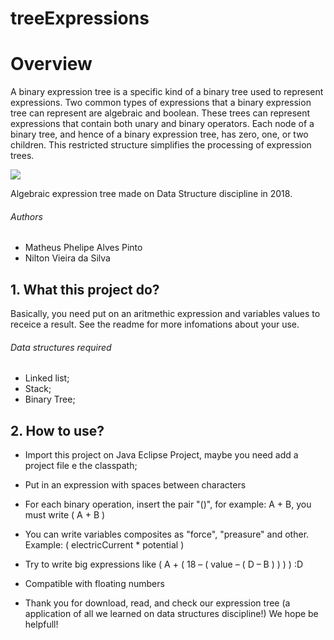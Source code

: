 # treeExpressions



# Overview
A binary expression tree is a specific kind of a binary tree used to represent expressions. Two common types of expressions that a binary expression tree can represent are algebraic and boolean. These trees can represent expressions that contain both unary and binary operators. Each node of a binary tree, and hence of a binary expression tree, has zero, one, or two children. This restricted structure simplifies the processing of expression trees.

![](https://upload.wikimedia.org/wikipedia/commons/thumb/9/98/Exp-tree-ex-11.svg/221px-Exp-tree-ex-11.svg.png)

Algebraic expression tree made on Data Structure discipline in 2018.

###### Authors
- Matheus Phelipe Alves Pinto
- Nilton Vieira da Silva

## 1. What this project do? 

Basically, you need put on an aritmethic expression and variables values to receice a result. See the readme for more infomations about your use.

###### Data structures required

- Linked list;
- Stack;
- Binary Tree;


## 2. How to use? 

- Import this project on Java Eclipse Project, maybe you need add a project file e the classpath;
- Put in an expression with spaces between characters
- For each binary operation, insert the pair "()", for example: A + B, you must write ( A + B )
- You can write variables composites as "force", "preasure" and other. Example: ( electricCurrent * potential )
- Try to write big expressions like   ( A + ( 18 – ( value – ( D –  B ) ) ) ) :D
- Compatible with floating numbers

- Thank you for download, read, and check our expression tree (a application of all we learned on data structures discipline!)
We hope be helpfull!  
